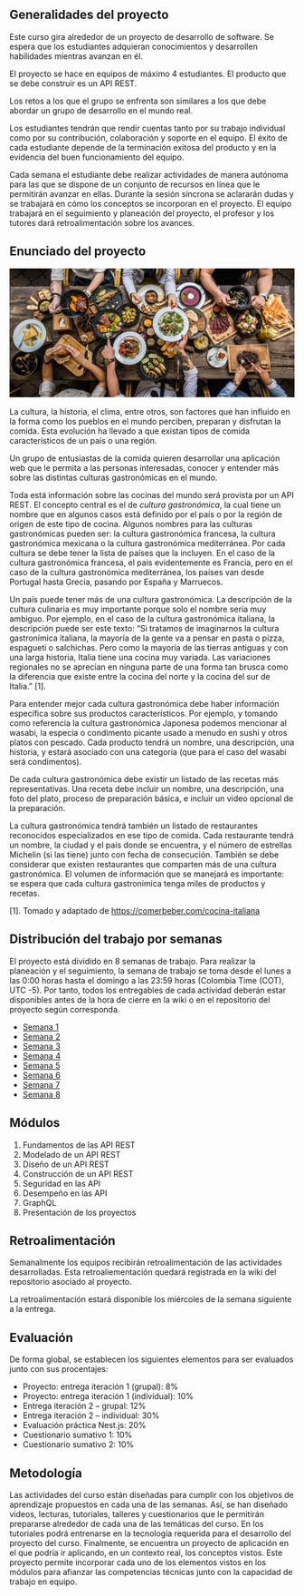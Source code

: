 ## Generalidades del proyecto

Este curso gira alrededor de un proyecto de desarrollo de software. Se espera que los estudiantes adquieran conocimientos y desarrollen habilidades mientras avanzan en él.

El proyecto se hace en equipos de máximo 4 estudiantes. El producto que se debe construir es un API REST.

Los retos a los que el grupo se enfrenta son similares a los que debe abordar un grupo de desarrollo en el mundo real.

Los estudiantes tendrán que rendir cuentas tanto por su trabajo individual como por su contribución, colaboración y soporte en el equipo. El éxito de cada estudiante depende de la terminación exitosa del producto y en la evidencia del buen funcionamiento del equipo.

Cada semana el estudiante debe realizar actividades de manera autónoma para las que se dispone de un conjunto de recursos en línea que le permitirán avanzar en ellas. Durante la sesión síncrona se aclararán dudas y se trabajará en cómo los conceptos se incorporan en el proyecto. El equipo trabajará en el seguimiento y planeación del proyecto, el profesor y los tutores dará retroalimentación sobre los avances.

## Enunciado del proyecto

![](./assets/images/gastronomy.png)

La cultura, la historia, el clima, entre otros, son factores que han influido en la forma como los pueblos en el mundo perciben, preparan y disfrutan la comida. Esta evolución ha llevado a que existan tipos de comida característicos de un país o una región.

Un grupo de entusiastas de la comida quieren desarrollar una aplicación web que le permita a las personas interesadas, conocer y entender más sobre las distintas culturas gastronómicas en el mundo. 

Toda está información sobre las cocinas del mundo será provista por un API REST. El concepto central es el de _cultura gastronómica_, la cual tiene un nombre que en algunos casos está definido por el país o por la región de origen de este tipo de cocina. Algunos nombres para las culturas gastronómicas pueden ser: la cultura gastronómica francesa, la cultura gastronómica mexicana o la cultura gastronómica mediterránea. Por cada cultura se debe tener la lista de países que la incluyen. En el caso de la cultura gastronómica francesa, el país evidentemente es Francia, pero en el caso de la cultura gastronómica mediterránea, los países van desde Portugal hasta Grecia, pasando por España y Marruecos. 

Un país puede tener más de una cultura gastronómica. La descripción de la cultura culinaria es muy importante porque solo el nombre sería muy ambiguo. Por ejemplo, en el caso de la cultura gastronómica italiana, la descripción puede ser este texto: “Si tratamos de imaginarnos la cultura gastronímica italiana, la mayoría de la gente va a pensar en pasta o pizza, espagueti o salchichas. Pero como la mayoría de las tierras antiguas y con una larga historia, Italia tiene una cocina muy variada. Las variaciones regionales no se aprecian en ninguna parte de una forma tan brusca como la diferencia que existe entre la cocina del norte y la cocina del sur de Italia.” [1].

Para entender mejor cada cultura gastronómica debe haber información específica sobre sus productos característicos. Por ejemplo, y tomando como referencia la cultura gastronómica Japonesa podemos mencionar al wasabi, la especia o condimento picante usado a menudo en sushi y otros platos con pescado. Cada producto tendrá un nombre, una descripción, una historia, y estará asociado con una categoría (que para el caso del wasabi será condimentos).

De cada cultura gastronómica debe existir un listado de las recetas más representativas. Una receta debe incluir un nombre, una descripción, una foto del plato, proceso de preparación básica, e incluir un video opcional de la preparación.

La cultura gastronómica tendrá también un listado de restaurantes reconocidos especializados en ese tipo de comida. Cada restaurante tendrá un nombre, la ciudad y el país donde se encuentra, y el número de estrellas Michelin (si las tiene) junto con fecha de consecución. También se debe considerar que existen restaurantes que comparten más de una cultura gastronómica. El volumen de información que se manejará es importante: se espera que cada cultura gastronímica tenga miles de productos y recetas. 

[1]. Tomado y adaptado de https://comerbeber.com/cocina-italiana

## Distribución del trabajo por semanas

El proyecto está dividido en 8 semanas de trabajo. Para realizar la planeación y el seguimiento, la semana de trabajo se toma desde el lunes a las 0:00 horas hasta el domingo a las 23:59 horas (Colombia Time (COT), UTC -5). Por tanto, todos los entregables de cada actividad deberán estar disponibles antes de la hora de cierre en la wiki o en el repositorio del proyecto según corresponda.

- [Semana 1](./semanas/semana1/semana1.md)
- [Semana 2](./semanas/semana2/semana2.md)
- [Semana 3](./semanas/semana3/semana3.md)
- [Semana 4](./semanas/semana4/semana4.md)
- [Semana 5](./semanas/semana5/semana5.md)
- [Semana 6](./semanas/semana6/semana6.md)
- [Semana 7](./semanas/semana7/semana7.md)
- [Semana 8](./semanas/semana8/semana8.md)


## Módulos

1. Fundamentos de las API REST
2. Modelado de un API REST
3. Diseño de un API REST
4. Construcción de un API REST
5. Seguridad en las API
6. Desempeño en las API
7. GraphQL
8. Presentación de los proyectos


## Retroalimentación

Semanalmente los equipos recibirán retroalimentación de las actividades desarrolladas. Esta retroaliementación quedará registrada en la wiki del repositorio asociado al proyecto. 

La retroalimentación estará disponible los miércoles de la semana siguiente a la entrega. 

## Evaluación

De forma global, se establecen los siguientes elementos para ser evaluados junto con sus procentajes:

- Proyecto: entrega iteración 1 (grupal): 8%
- Proyecto: entrega iteración 1 (individual): 10%
- Entrega  iteración 2 – grupal: 12%
- Entrega  iteración 2 – individual: 30%
- Evaluación práctica Nest.js: 20%
- Cuestionario sumativo 1: 10%
- Cuestionario sumativo 2: 10%


## Metodología

Las actividades del curso están diseñadas para cumplir con los objetivos de aprendizaje propuestos en cada una de las semanas. Así, se han diseñado videos, lecturas, tutoriales, talleres y cuestionarios que le permitirán prepararse alrededor de cada una de las temáticas del curso. En los tutoriales podrá entrenarse en la tecnología requerida para el desarrollo del proyecto del curso. Finalmente, se encuentra un proyecto de aplicación en el que podría ir aplicando, en un contexto real, los conceptos vistos. Este proyecto permite incorporar cada uno de los elementos vistos en los módulos para afianzar las competencias técnicas junto con la capacidad de trabajo en equipo.
